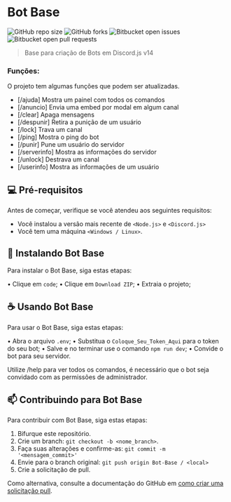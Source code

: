 # Bot Base

![GitHub repo size](https://img.shields.io/github/repo-size/gabriel-preti-ferraz/bot-base?style=for-the-badge)
![GitHub forks](https://img.shields.io/github/forks/gabriel-preti-ferraz/bot-base?style=for-the-badge)
![Bitbucket open issues](https://img.shields.io/bitbucket/issues/gabriel-preti-ferraz/bot-base?style=for-the-badge)
![Bitbucket open pull requests](https://img.shields.io/bitbucket/pr-raw/gabriel-preti-ferraz/bot-base?style=for-the-badge)

> Base para criação de Bots em Discord.js v14

### Funções:

O projeto tem algumas funções que podem ser atualizadas.

- [/ajuda] Mostra um painel com todos os comandos
- [/anuncio] Envia uma embed por modal em algum canal
- [/clear] Apaga mensagens
- [/despunir] Retira a punição de um usuário
- [/lock] Trava um canal
- [/ping] Mostra o ping do bot
- [/punir] Pune um usuário do servidor
- [/serverinfo] Mostra as informações do servidor
- [/unlock] Destrava um canal
- [/userinfo] Mostra as informações de um usuário

## 💻 Pré-requisitos

Antes de começar, verifique se você atendeu aos seguintes requisitos:

* Você instalou a versão mais recente de `<Node.js>` e `<Discord.js>`
* Você tem uma máquina `<Windows / Linux>`.

## 🚀 Instalando Bot Base

Para instalar o Bot Base, siga estas etapas:

• Clique em `code`;
• Clique em `Download ZIP`;
• Extraia o projeto;


## ☕ Usando Bot Base

Para usar o Bot Base, siga estas etapas:

• Abra o arquivo `.env`;
• Substitua o `Coloque_Seu_Token_Aqui` para o token do seu bot;
• Salve e no terminar use o comando `npm run dev`;
• Convide o bot para seu servidor.

Utilize /help para ver todos os comandos, é necessário que o bot seja convidado com as permissões de administrador.

## 📫 Contribuindo para Bot Base

Para contribuir com Bot Base, siga estas etapas:

1. Bifurque este repositório.
2. Crie um branch: `git checkout -b <nome_branch>`.
3. Faça suas alterações e confirme-as: `git commit -m '<mensagem_commit>'`
4. Envie para o branch original: `git push origin Bot-Base / <local>`
5. Crie a solicitação de pull.

Como alternativa, consulte a documentação do GitHub em [como criar uma solicitação pull](https://help.github.com/en/github/collaborating-with-issues-and-pull-requests/creating-a-pull-request).
